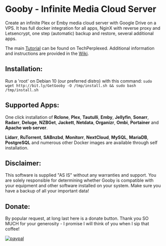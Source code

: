 # Gooby - Infinite Media Cloud Server

Create an infinite Plex or Emby media cloud server with Google Drive on a VPS. It has full docker integration for all apps, NginX with reverse proxy and Letsencrypt, one step (automatic) backup and restore, several additional apps.

The main [Tutorial](http://bit.ly/Tech_Perplexed "How to create an infinite media server using a VPS and Cloud service") can be found on TechPerplexed. Additional information and instructions are provided in the [Wiki](https://github.com/TechPerplexed/Gooby/wiki "Gooby Wiki").

## Installation:

Run a 'root' on Debian 10 (our preferred distro) with this command:
`sudo wget http://bit.ly/GetGooby -O /tmp/install.sh && sudo bash /tmp/install.sh`

## Supported Apps:

One click installation of **Rclone**, **Plex**, **Tautulli**, **Emby**, **Jellyfin**, **Sonarr**, **Radarr**, **Deluge**, **NZBGet**, **Jackett**, **Netdata**, **Organizr**, **Ombi**, **Portainer** and **Apache web server**.

**Lidarr**, **RuTorrent**, **SABnzbd**, **Monitorr**, **NextCloud**, **MySQL**, **MariaDB**, **PostgreSQL** and numerous other Docker images are available through self installation.

## Disclaimer:

This software is supplied "AS IS" without any warranties and support. You are solely responsible for determining whether Gooby is compatible with your equipment and other software installed on your system. Make sure you have a backup of all your important data!

## Donate:

By popular request, at long last here is a donate button. Thank you SO MUCH for your generosity - I promise I will think of you when I sip that coffee!

[![paypal](https://www.paypalobjects.com/en_US/i/btn/btn_donateCC_LG.gif)](https://www.paypal.com/cgi-bin/webscr?cmd=_s-xclick&hosted_button_id=2YZQCA4GA2RSG)
